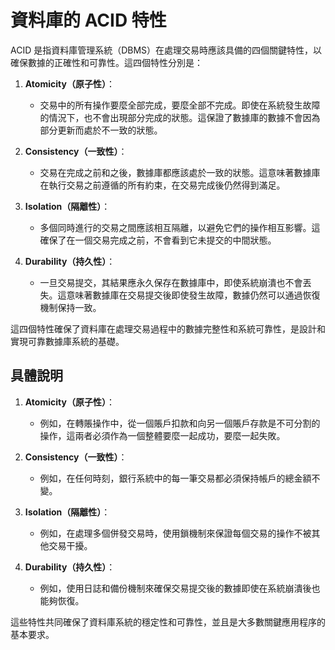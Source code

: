# 資料庫的 ACID 特性

ACID 是指資料庫管理系統（DBMS）在處理交易時應該具備的四個關鍵特性，以確保數據的正確性和可靠性。這四個特性分別是：

1. **Atomicity（原子性）**：
   - 交易中的所有操作要麼全部完成，要麼全部不完成。即使在系統發生故障的情況下，也不會出現部分完成的狀態。這保證了數據庫的數據不會因為部分更新而處於不一致的狀態。
   
2. **Consistency（一致性）**：
   - 交易在完成之前和之後，數據庫都應該處於一致的狀態。這意味著數據庫在執行交易之前遵循的所有約束，在交易完成後仍然得到滿足。
   
3. **Isolation（隔離性）**：
   - 多個同時進行的交易之間應該相互隔離，以避免它們的操作相互影響。這確保了在一個交易完成之前，不會看到它未提交的中間狀態。
   
4. **Durability（持久性）**：
   - 一旦交易提交，其結果應永久保存在數據庫中，即使系統崩潰也不會丟失。這意味著數據庫在交易提交後即使發生故障，數據仍然可以通過恢復機制保持一致。

這四個特性確保了資料庫在處理交易過程中的數據完整性和系統可靠性，是設計和實現可靠數據庫系統的基礎。

## 具體說明

1. **Atomicity（原子性）**：
   - 例如，在轉賬操作中，從一個賬戶扣款和向另一個賬戶存款是不可分割的操作，這兩者必須作為一個整體要麼一起成功，要麼一起失敗。
   
2. **Consistency（一致性）**：
   - 例如，在任何時刻，銀行系統中的每一筆交易都必須保持帳戶的總金額不變。

3. **Isolation（隔離性）**：
   - 例如，在處理多個併發交易時，使用鎖機制來保證每個交易的操作不被其他交易干擾。

4. **Durability（持久性）**：
   - 例如，使用日誌和備份機制來確保交易提交後的數據即使在系統崩潰後也能夠恢復。

這些特性共同確保了資料庫系統的穩定性和可靠性，並且是大多數關鍵應用程序的基本要求。
